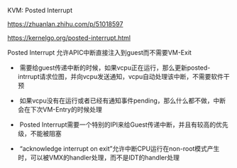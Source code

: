 KVM: Posted Interrupt

https://zhuanlan.zhihu.com/p/51018597

https://kernelgo.org/posted-interrupt.html


Posted Interrupt 允许APIC中断直接注入到guest而不需要VM-Exit

-  需要给guest传递中断的时候，如果vcpu正在运行，那么更新posted-intrrupt请求位图，并向vcpu发送通知，vcpu自动处理该中断，不需要软件干预

-  如果vcpu没有在运行或者已经有通知事件pending，那么什么都不做，中断会在下次VM-Entry的时候处理

-  Posted Interrupt需要一个特别的IPI来给Guest传递中断，并且有较高的优先级，不能被阻塞

-  “acknowledge interrupt on exit”允许中断CPU运行在non-root模式产生时，可以被VMX的handler处理，而不是IDT的handler处理

